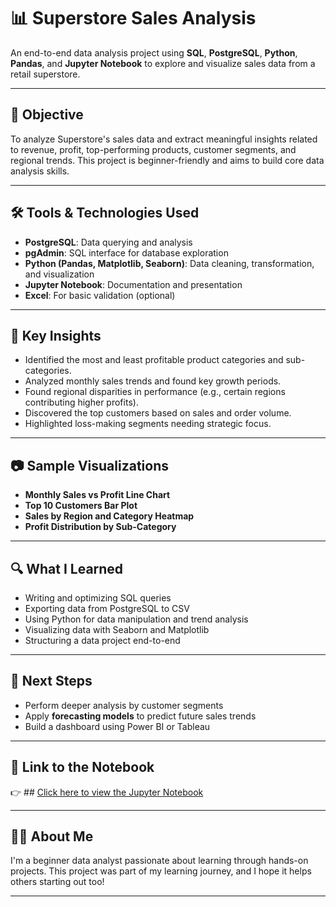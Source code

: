 # 📊 Superstore Sales Analysis

An end-to-end data analysis project using **SQL**, **PostgreSQL**, **Python**, **Pandas**, and **Jupyter Notebook** to explore and visualize sales data from a retail superstore.

---

## 🧠 Objective

To analyze Superstore's sales data and extract meaningful insights related to revenue, profit, top-performing products, customer segments, and regional trends. This project is beginner-friendly and aims to build core data analysis skills.

---

## 🛠️ Tools & Technologies Used

- **PostgreSQL**: Data querying and analysis
- **pgAdmin**: SQL interface for database exploration
- **Python (Pandas, Matplotlib, Seaborn)**: Data cleaning, transformation, and visualization
- **Jupyter Notebook**: Documentation and presentation
- **Excel**: For basic validation (optional)

---

## 📌 Key Insights

- Identified the most and least profitable product categories and sub-categories.
- Analyzed monthly sales trends and found key growth periods.
- Found regional disparities in performance (e.g., certain regions contributing higher profits).
- Discovered the top customers based on sales and order volume.
- Highlighted loss-making segments needing strategic focus.

---

## 📷 Sample Visualizations

- **Monthly Sales vs Profit Line Chart**
- **Top 10 Customers Bar Plot**
- **Sales by Region and Category Heatmap**
- **Profit Distribution by Sub-Category**

---

## 🔍 What I Learned

- Writing and optimizing SQL queries
- Exporting data from PostgreSQL to CSV
- Using Python for data manipulation and trend analysis
- Visualizing data with Seaborn and Matplotlib
- Structuring a data project end-to-end

---

## 🚀 Next Steps

- Perform deeper analysis by customer segments
- Apply **forecasting models** to predict future sales trends
- Build a dashboard using Power BI or Tableau

---

## 📎 Link to the Notebook

👉 ## [Click here to view the Jupyter Notebook](https://github.com/Nikitachand971/Superstore-Sales-Analysis/blob/main/superstore_sales_analysis.ipynb)

---

## 🙋‍♀️ About Me

I'm a beginner data analyst passionate about learning through hands-on projects. This project was part of my learning journey, and I hope it helps others starting out too!

---
